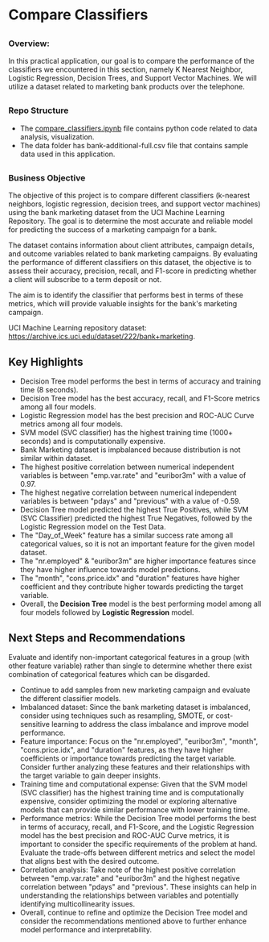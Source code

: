 ## <h1><b>Compare Classifiers</b></h1>

## <h3>Overview:</h3>
<p>
In this practical application, our goal is to compare the performance of the classifiers we encountered in this section, namely K Nearest Neighbor, Logistic Regression, Decision Trees, and Support Vector Machines. We will utilize a dataset related to marketing bank products over the telephone.
</p>

## <h3>Repo Structure</h3>
* The <a href="https://github.com/NRUTHVIIK1396/Compare-Classifiers/blob/main/compare_classifiers.ipynb">compare_classifiers.ipynb</a> file contains python code related to data analysis, visualization.
* The data folder has bank-additional-full.csv file that contains sample data used in this application.

## <h3>Business Objective</h3>
<p>
The objective of this project is to compare different classifiers (k-nearest neighbors, logistic regression, decision trees, and support vector machines) using the bank marketing dataset from the UCI Machine Learning Repository. The goal is to determine the most accurate and reliable model for predicting the success of a marketing campaign for a bank.

The dataset contains information about client attributes, campaign details, and outcome variables related to bank marketing campaigns. By evaluating the performance of different classifiers on this dataset, the objective is to assess their accuracy, precision, recall, and F1-score in predicting whether a client will subscribe to a term deposit or not.

The aim is to identify the classifier that performs best in terms of these metrics, which will provide valuable insights for the bank's marketing campaign.

UCI Machine Learning repository dataset: https://archive.ics.uci.edu/dataset/222/bank+marketing.
</p>

## Key Highlights
*  Decision Tree model performs the best in terms of accuracy and training time (8 seconds).
*  Decision Tree model has the best accuracy, recall, and F1-Score metrics among all four models.
*  Logistic Regression model has the best precision and ROC-AUC Curve metrics among all four models.
*  SVM model (SVC classifier) has the highest training time (1000+ seconds) and is computationally expensive.
*  Bank Marketing dataset is impbalanced because distribution is not similar within dataset.
*  The highest positive correlation between numerical independent variables is between "emp.var.rate" and "euribor3m" with a value of 0.97.
*  The highest negative correlation between numerical independent variables is between "pdays" and "previous" with a value of -0.59.
*  Decision Tree model predicted the highest True Positives, while SVM (SVC Classifier) predicted the highest True Negatives, followed by the Logistic Regression model on the Test Data.
*  The "Day_of_Week" feature has a similar success rate among all categorical values, so it is not an important feature for the given model dataset.
*  The "nr.employed" & "euribor3m" are higher importance features since they have higher influence towards model predictions.
*  The "month", "cons.price.idx" and "duration" features have higher coefficient and they contribute higher towards predicting the target variable.
*   Overall, the **Decision Tree** model is the best performing model among all four models followed by **Logistic Regression** model.

## Next Steps and Recommendations
Evaluate and identify non-important categorical features in a group (with other feature variable) rather than single to determine whether there exist combination of categorical features which can be disgarded.
*  Continue to add samples from new marketing campaign and evaluate the different classifier models.  
*  Imbalanced dataset: Since the bank marketing dataset is imbalanced, consider using techniques such as resampling, SMOTE, or cost-sensitive learning to address the class imbalance and improve model performance.
*  Feature importance: Focus on the "nr.employed", "euribor3m", "month", "cons.price.idx", and "duration" features, as they have higher coefficients or importance towards predicting the target variable. Consider further analyzing these features and their relationships with the target variable to gain deeper insights.
* Training time and computational expense: Given that the SVM model (SVC classifier) has the highest training time and is computationally expensive, consider optimizing the model or exploring alternative models that can provide similar performance with lower training time.
*  Performance metrics: While the Decision Tree model performs the best in terms of accuracy, recall, and F1-Score, and the Logistic Regression model has the best precision and ROC-AUC Curve metrics, it is important to consider the specific requirements of the problem at hand. Evaluate the trade-offs between different metrics and select the model that aligns best with the desired outcome.
*  Correlation analysis: Take note of the highest positive correlation between "emp.var.rate" and "euribor3m" and the highest negative correlation between "pdays" and "previous". These insights can help in understanding the relationships between variables and potentially identifying multicollinearity issues.  
* Overall, continue to refine and optimize the Decision Tree model and consider the recommendations mentioned above to further enhance model performance and interpretability.

